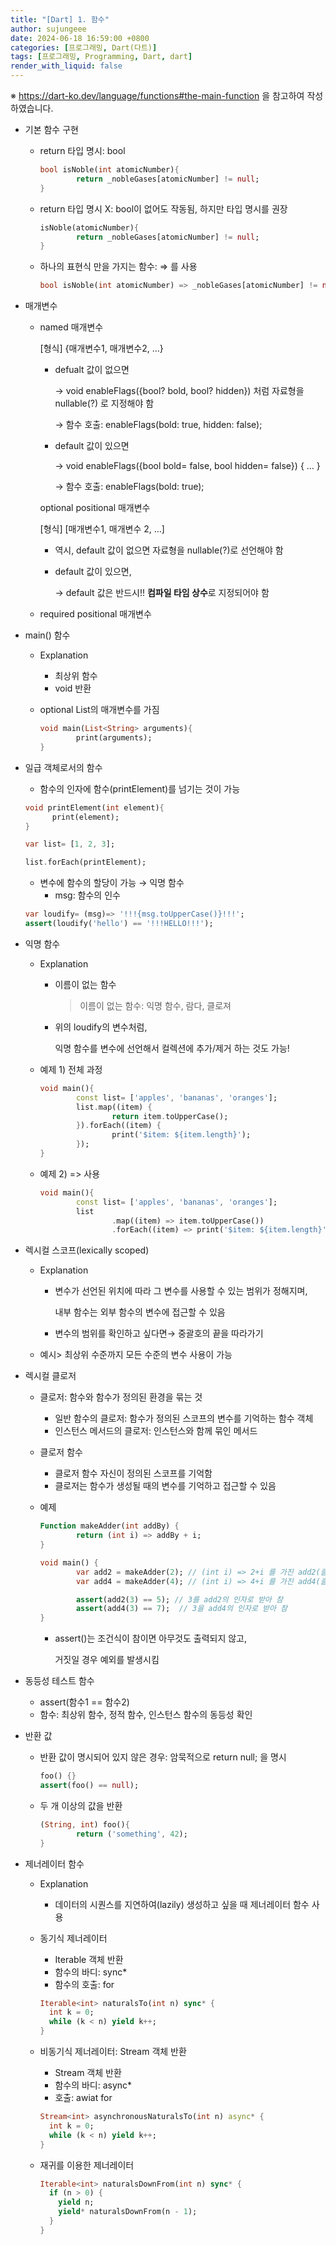 ```yaml
---
title: "[Dart] 1. 함수"
author: sujungeee
date: 2024-06-18 16:59:00 +0800
categories: [프로그래밍, Dart(다트)]
tags: [프로그래밍, Programming, Dart, dart]
render_with_liquid: false
---
```




※ https://dart-ko.dev/language/functions#the-main-function 을 참고하여 작성하였습니다.



- 기본 함수 구현

  - return 타입 명시: bool

    ```dart
    bool isNoble(int atomicNumber){
    		return _nobleGases[atomicNumber] != null;
    }
    ```

  - return 타입 명시 X: bool이 없어도 작동됨, 하지만 타입 명시를 권장

    ```dart
    isNoble(atomicNumber){
    		return _nobleGases[atomicNumber] != null;
    }
    ```

  - 하나의 표현식 만을 가지는 함수: ⇒ 를 사용

    ```dart
    bool isNoble(int atomicNumber) => _nobleGases[atomicNumber] != null;
    ```

- 매개변수

  - named 매개변수

    [형식] {매개변수1, 매개변수2, …}

    - defualt 값이 없으면

      → void enableFlags({bool? bold, bool? hidden}) 처럼 자료형을 nullable(?) 로 지정해야 함

      → 함수 호출: enableFlags(bold: true, hidden: false);

    - default 값이 있으면

      → void enableFlags({bool bold= false, bool hidden= false}) { … }

      → 함수 호출: enableFlags(bold: true);

    optional positional 매개변수

    [형식] [매개변수1, 매개변수 2, …]

    - 역시, default 값이 없으면 자료형을 nullable(?)로 선언해야 함

    - default 값이 있으면,

      → default 값은 반드시!! **컴파일 타임 상수**로 지정되어야 함

  - required positional 매개변수

- main() 함수

  - Explanation

    - 최상위 함수
    - void 반환

  - optional List<String>의 매개변수를 가짐

    ```dart
    void main(List<String> arguments){
    		print(arguments);
    }
    ```

- 일급 객체로서의 함수

  - 함수의 인자에 함수(printElement)를 넘기는 것이 가능

  ```dart
  void printElement(int element){
  		print(element);
  }
  
  var list= [1, 2, 3];
  
  list.forEach(printElement);
  ```

  - 변수에 함수의 할당이 가능 → 익명 함수
    - msg: 함수의 인수

  ```dart
  var loudify= (msg)=> '!!!{msg.toUpperCase()}!!!';
  assert(loudify('hello') == '!!!HELLO!!!');
  ```

- 익명 함수

  - Explanation

    - 이름이 없는 함수

      > 이름이 없는 함수: 익명 함수, 람다, 클로져

    - 위의 loudify의 변수처럼,

      익명 함수를 변수에 선언해서 컬렉션에 추가/제거 하는 것도 가능!

  - 예제 1) 전체 과정

    ```dart
    void main(){
    		const list= ['apples', 'bananas', 'oranges'];
    		list.map((item) {
    				return item.toUpperCase();
    		}).forEach((item) {
    				print('$item: ${item.length}');
    		});
    }
    ```

  - 예제 2) => 사용

    ```dart
    void main(){
    		const list= ['apples', 'bananas', 'oranges'];
    		list
    				.map((item) => item.toUpperCase())
    				.forEach((item) => print('$item: ${item.length}'));
    ```

- 렉시컬 스코프(lexically scoped)

  - Explanation

    - 변수가 선언된 위치에 따라 그 변수를 사용할 수 있는 범위가 정해지며,

      내부 함수는 외부 함수의 변수에 접근할 수 있음

    - 변수의 범위를 확인하고 싶다면→ 중괄호의 끝을 따라가기

  - 예시> 최상위 수준까지 모든 수준의 변수 사용이 가능

- 렉시컬 클로저

  - 클로저: 함수와 함수가 정의된 환경을 묶는 것

    - 일반 함수의 클로저: 함수가 정의된 스코프의 변수를 기억하는 함수 객체
    - 인스턴스 메서드의 클로저: 인스턴스와 함께 묶인 메서드

  - 클로저 함수

    - 클로저 함수 자신이 정의된 스코프를 기억함
    - 클로저는 함수가 생성될 때의 변수를 기억하고 접근할 수 있음

  - 예제

    ```dart
    Function makeAdder(int addBy) {
    		return (int i) => addBy + i;
    }
    
    void main() {
    		var add2 = makeAdder(2); // (int i) => 2+i 를 가진 add2(클로저)
    		var add4 = makeAdder(4); // (int i) => 4+i 를 가진 add4(클로저)
    
    		assert(add2(3) == 5); // 3를 add2의 인자로 받아 참
    		assert(add4(3) == 7);  // 3을 add4의 인자로 받아 참
    }
    ```

    - assert()는 조건식이 참이면 아무것도 출력되지 않고,

      거짓일 경우 예외를 발생시킴

- 동등성 테스트 함수

  - assert(함수1 == 함수2)
  - 함수: 최상위 함수, 정적 함수, 인스턴스 함수의 동등성 확인

- 반환 값

  - 반환 값이 명시되어 있지 않은 경우: 암묵적으로 return null; 을 명시

    ```dart
    foo() {}
    assert(foo() == null);
    ```

  - 두 개 이상의 값을 반환

    ```dart
    (String, int) foo(){
    		return ('something', 42);
    }
    ```

- 제너레이터 함수

  - Explanation

    - 데이터의 시퀀스를 지연하여(lazily) 생성하고 싶을 때 제너레이터 함수 사용

  - 동기식 제너레이터

    - Iterable 객체 반환
    - 함수의 바디: sync*
    - 함수의 호출: for

    ```dart
    Iterable<int> naturalsTo(int n) sync* {
      int k = 0;
      while (k < n) yield k++;
    }
    ```

  - 비동기식 제너레이터: Stream 객체 반환

    - Stream 객체 반환
    - 함수의 바디: async*
    - 호출: awiat for

    ```dart
    Stream<int> asynchronousNaturalsTo(int n) async* {
      int k = 0;
      while (k < n) yield k++;
    }
    ```

  - 재귀를 이용한 제너레이터

    ```dart
    Iterable<int> naturalsDownFrom(int n) sync* {
      if (n > 0) {
        yield n;
        yield* naturalsDownFrom(n - 1);
      }
    }
    ```
